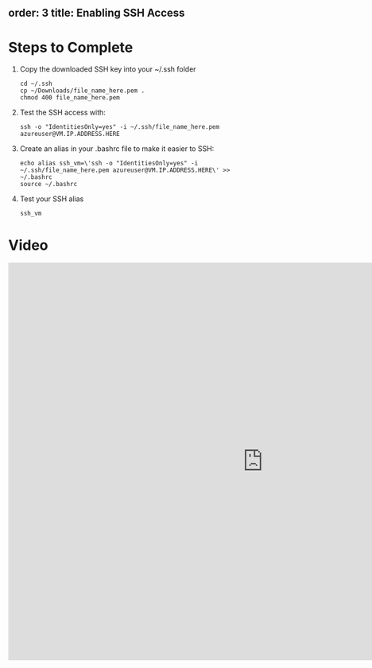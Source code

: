 order: 3
title: Enabling SSH Access
---
# Steps to Complete
1. Copy the downloaded SSH key into your ~/.ssh folder
   ```
   cd ~/.ssh
   cp ~/Downloads/file_name_here.pem .
   chmod 400 file_name_here.pem
   ```
2. Test the SSH access with:
   ```
   ssh -o "IdentitiesOnly=yes" -i ~/.ssh/file_name_here.pem azureuser@VM.IP.ADDRESS.HERE
   ```
3. Create an alias in your .bashrc file to make it easier to SSH:
   ```
   echo alias ssh_vm=\'ssh -o "IdentitiesOnly=yes" -i ~/.ssh/file_name_here.pem azureuser@VM.IP.ADDRESS.HERE\' >> ~/.bashrc
   source ~/.bashrc
   ```
4. Test your SSH alias
   ```
   ssh_vm
   ```

# Video
<iframe
  width="1024"
  height="800"
  src="https://www.loom.com/embed/fa111a415dd044b283939d396f142371"
  frameborder="0"
  webkitallowfullscreen
  mozallowfullscreen
  allowfullscreen>
</iframe>
